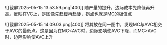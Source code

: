 ![[截屏2025-05-15 13.53.59.png|400]]
随产量的提升，边际成本先降低再升高。反映在VC上，是图像先趋缓再趋陡，拐点也就是MC的极值点

![[截屏2025-05-15 14.09.03.png|400]]
将其放在同一图中，发现MC与AVC相交于AVC的最低点。这是因为在MC<AVC时，边际影响使AVC下降，而MC>AVC时，边际影响使AVC上升